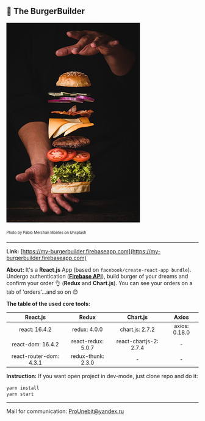 ## 🌟 The BurgerBuilder

![](src/assets/images/builder-pic.jpg)

<sub><sup>Photo by Pablo Merchán Montes on Unsplash</sup></sub>
- - -

**Link:** [https://my-burgerbuilder.firebaseapp.com](https://my-burgerbuilder.firebaseapp.com)

**About:** It's a **React.js** App (based on ```facebook/create-react-app bundle```). Undergo authentication (**[Firebase API](https://firebase.google.com)**), build burger of your dreams and confirm your order 👌 (**Redux** and **Chart.js**). You can see your orders on a tab of 'orders'...and so on 😊

**The table of the used core tools:**

|         React.js        |        Redux       |        Chart.js        |     Axios     |
|:-----------------------:|:------------------:|:----------------------:|:-------------:|
| react: 16.4.2           | redux: 4.0.0       | chart.js: 2.7.2        | axios: 0.18.0 |
| react-dom: 16.4.2       | react-redux: 5.0.7 | react-chartjs-2: 2.7.4 |       -       |
| react-router-dom: 4.3.1 | redux-thunk: 2.3.0 |            -           |       -       |

**Instruction:** If you want open project in dev-mode, just clone repo and do it:
```
yarn install
yarn start
```
- - -
Mail for communication: <ProUnebit@yandex.ru>
